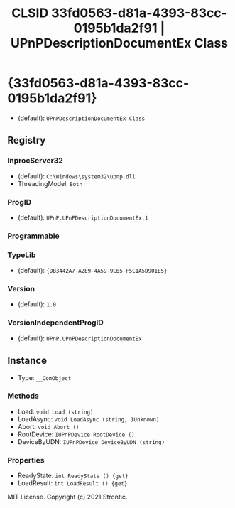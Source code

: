 ﻿---
title: "CLSID 33fd0563-d81a-4393-83cc-0195b1da2f91 | UPnPDescriptionDocumentEx Class"
excerpt: What is COM-Object CLSID 33fd0563-d81a-4393-83cc-0195b1da2f91?
---

# {33fd0563-d81a-4393-83cc-0195b1da2f91}

* (default): `UPnPDescriptionDocumentEx Class`

## Registry


### InprocServer32

* (default): `C:\Windows\system32\upnp.dll`
* ThreadingModel: `Both`

### ProgID

* (default): `UPnP.UPnPDescriptionDocumentEx.1`

### Programmable


### TypeLib

* (default): `{DB3442A7-A2E9-4A59-9CB5-F5C1A5D901E5}`

### Version

* (default): `1.0`

### VersionIndependentProgID

* (default): `UPnP.UPnPDescriptionDocumentEx`

## Instance

* Type: `__ComObject`

### Methods

* Load: `void Load (string)`
* LoadAsync: `void LoadAsync (string, IUnknown)`
* Abort: `void Abort ()`
* RootDevice: `IUPnPDevice RootDevice ()`
* DeviceByUDN: `IUPnPDevice DeviceByUDN (string)`

### Properties

* ReadyState: `int ReadyState () {get} `
* LoadResult: `int LoadResult () {get} `

MIT License. Copyright (c) 2021 Strontic.


